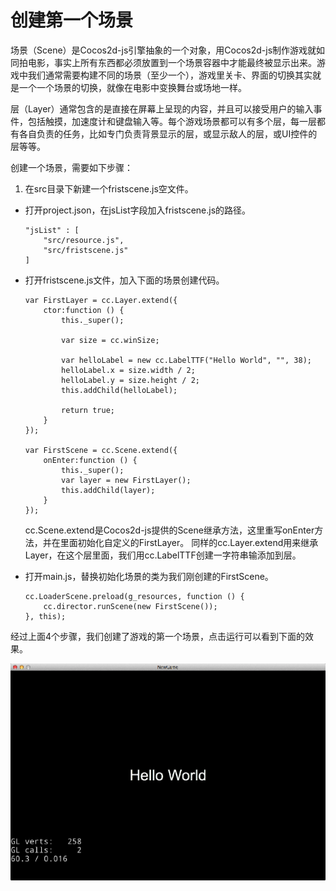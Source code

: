 # 创建第一个场景

场景（Scene）是Cocos2d-js引擎抽象的一个对象，用Cocos2d-js制作游戏就如同拍电影，事实上所有东西都必须放置到一个场景容器中才能最终被显示出来。游戏中我们通常需要构建不同的场景（至少一个），游戏里关卡、界面的切换其实就是一个一个场景的切换，就像在电影中变换舞台或场地一样。

层（Layer）通常包含的是直接在屏幕上呈现的内容，并且可以接受用户的输入事件，包括触摸，加速度计和键盘输入等。每个游戏场景都可以有多个层，每一层都有各自负责的任务，比如专门负责背景显示的层，或显示敌人的层，或UI控件的层等等。

创建一个场景，需要如下步骤：

1. 在src目录下新建一个fristscene.js空文件。
* 打开project.json，在jsList字段加入fristscene.js的路径。
	
	```
	"jsList" : [
        "src/resource.js",
        "src/fristscene.js"
    ]
	```

* 打开fristscene.js文件，加入下面的场景创建代码。

	```
	var FirstLayer = cc.Layer.extend({
    	ctor:function () {
        	this._super();

        	var size = cc.winSize;

        	var helloLabel = new cc.LabelTTF("Hello World", "", 38);
        	helloLabel.x = size.width / 2;
        	helloLabel.y = size.height / 2;
        	this.addChild(helloLabel);

        	return true;
    	}
	});

	var FirstScene = cc.Scene.extend({
    	onEnter:function () {
        	this._super();
        	var layer = new FirstLayer();
        	this.addChild(layer);
    	}
	});
	```
	
	cc.Scene.extend是Cocos2d-js提供的Scene继承方法，这里重写onEnter方法，并在里面初始化自定义的FirstLayer。
	同样的cc.Layer.extend用来继承Layer，在这个层里面，我们用cc.LabelTTF创建一字符串输添加到层。

* 打开main.js，替换初始化场景的类为我们刚创建的FirstScene。

	```
	cc.LoaderScene.preload(g_resources, function () {
    	cc.director.runScene(new FirstScene());
    }, this);
	```

经过上面4个步骤，我们创建了游戏的第一个场景，点击运行可以看到下面的效果。

![first scene](./res/firstscene.png)